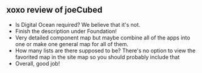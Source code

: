 ## xoxo review of joeCubed

- Is Digital Ocean required? We believe that it's not. 
- Finish the description under Foundation!
- Very detailed component map but maybe combine all of the apps into one or make one general map for all of them.
- How many lists are there supposed to be? There's no option to view the favorited map in the site map so you should probably include that
- Overall, good job!

